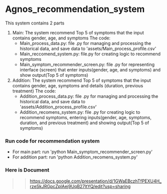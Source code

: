 # Agnos_recommendation_system
This system contains 2 parts
1. Main: The system recommend Top 5 of symptoms that the input contains gender, age, and symptoms
   The code:
   - Main_process_data.py: file .py for managing and processing the historical data, and save data to 'assets/Main_process_profile.csv'
   - Main_reccomend_system.py: file.py for creating logic to recommend symptoms
   - Main_symptom_recommender_screen.py: file .py for representing interface (screen) that enter inputs(gender, age, and symptoms) and show output(Top 5 of symptoms)
2. Addition: The system recommend Top 5 of symptoms that the input contains gender, age, symptoms and details (duration, previous treatment)
   The code:
   - Addition_process_data.py: file .py for managing and processing the historical data, and save data to 'assets/Addition_process_profile.csv'
   - Addition_recomens_system.py: file .py for creating logic to recommend symptoms, entering inputs(gender, age, symptoms, duration, and previous treatment) and showing output(Top 5 of symptoms)
### Run code for recommendation system
- For main part: run 'python Main_symptom_recommender_screen.py'
- For addition part: run 'python Addition_recomens_system.py'

### Here is Document
>> https://docs.google.com/presentation/d/1GWaEBczhTfPEXU4H_rzeSkJRGpcZplAej9UqB27ltYQ/edit?usp=sharing
